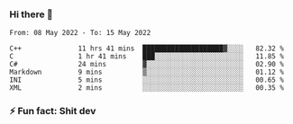 ### Hi there 👋
<!--START_SECTION:waka-->

```text
From: 08 May 2022 - To: 15 May 2022

C++              11 hrs 41 mins  ████████████████████▓░░░░   82.32 %
C                1 hr 41 mins    ███░░░░░░░░░░░░░░░░░░░░░░   11.85 %
C#               24 mins         ▓░░░░░░░░░░░░░░░░░░░░░░░░   02.90 %
Markdown         9 mins          ▒░░░░░░░░░░░░░░░░░░░░░░░░   01.12 %
INI              5 mins          ░░░░░░░░░░░░░░░░░░░░░░░░░   00.65 %
XML              2 mins          ░░░░░░░░░░░░░░░░░░░░░░░░░   00.35 %
```

<!--END_SECTION:waka-->
<!--
**TG4LAaron/TG4LAaron** is a ✨ _special_ ✨ repository because its `README.md` (this file) appears on your GitHub profile.

Here are some ideas to get you started:

- 🔭 I’m currently working on ...
- 🌱 I’m currently learning ...
- 👯 I’m looking to collaborate on ...
- 🤔 I’m looking for help with ...
- 💬 Ask me about ...
- 📫 How to reach me: ...
- 😄 Pronouns: ...
- ⚡ Fun fact: ...
-->
### ⚡ Fun fact: Shit dev
